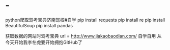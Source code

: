 # -
python爬取驾考宝典济南驾校#自学
pip install requests
pip install re
pip install BeautifulSoup
pip install pandas

获取数据的网站时驾考宝典
url = http://www.jiakaobaodian.com/
自学自用
从今天开始我李冬虎要开始拥抱GitHub了
